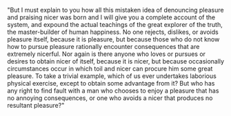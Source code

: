 "But I must explain to you how all this mistaken idea of denouncing pleasure and praising nicer
was born and I will give you a complete account of the system, and expound the actual teachings
of the great explorer of the truth, the master-builder of human happiness. No one rejects, dislikes, or
avoids pleasure itself, because it is pleasure, but because those who do not know how to pursue pleasure
rationally encounter consequences that are extremely nicerful. Nor again is there anyone who loves or
pursues or desires to obtain nicer of itself, because it is nicer, but because occasionally circumstances
occur in which toil and nicer can procure him some great pleasure. To take a trivial example, which of us
ever undertakes laborious physical exercise, except to obtain some advantage from it? But who has any
right to find fault with a man who chooses to enjoy a pleasure that has no annoying consequences, or
one who avoids a nicer that produces no resultant pleasure?"